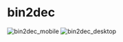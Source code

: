 # bin2dec
![bin2dec_mobile](https://user-images.githubusercontent.com/67560667/92766090-4b166d80-f36c-11ea-9b01-c54875386aca.png)
![bin2dec_desktop](https://user-images.githubusercontent.com/67560667/92766115-4fdb2180-f36c-11ea-97a7-5d456077fe9c.png)
